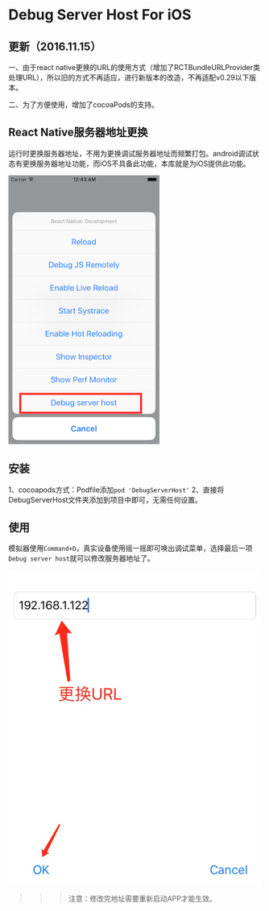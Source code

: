 
# Debug Server Host For iOS

## 更新（2016.11.15）

一、由于react native更换的URL的使用方式（增加了RCTBundleURLProvider类处理URL），所以旧的方式不再适应，进行新版本的改造，不再适配v0.29以下版本。

二、为了方便使用，增加了cocoaPods的支持。

## React Native服务器地址更换

运行时更换服务器地址，不用为更换调试服务器地址而频繁打包。android调试状态有更换服务器地址功能，而iOS不具备此功能，本库就是为iOS提供此功能。

![](./image/1.png)

## 安装

1、cocoapods方式：Podfile添加`pod 'DebugServerHost'`
2、直接将DebugServerHost文件夹添加到项目中即可，无需任何设置。

## 使用

模拟器使用`Command+D`，真实设备使用摇一摇即可唤出调试菜单，选择最后一项`Debug server host`就可以修改服务器地址了。

![](./image/2.png)

>>> 注意：修改完地址需要重新启动APP才能生效。




